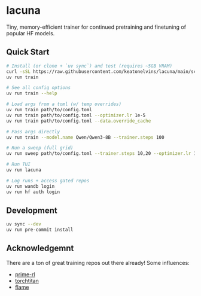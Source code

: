 # lacuna

Tiny, memory-efficient trainer for continued pretraining and finetuning of popular HF models.

## Quick Start

```bash
# Install (or clone + `uv sync`) and test (requires ~5GB VRAM)
curl -sSL https://raw.githubusercontent.com/keatonelvins/lacuna/main/scripts/install.sh | bash
uv run train

# See all config options
uv run train --help

# Load args from a toml (w/ temp overrides)
uv run train path/to/config.toml
uv run train path/to/config.toml --optimizer.lr 1e-5
uv run train path/to/config.toml --data.override_cache

# Pass args directly
uv run train --model.name Qwen/Qwen3-8B --trainer.steps 100

# Run a sweep (full grid)
uv run sweep path/to/config.toml --trainer.steps 10,20 --optimizer.lr 1e-5:5e-5:1e-5

# Run TUI
uv run lacuna

# Log runs + access gated repos
uv run wandb login
uv run hf auth login
```

## Development

```bash
uv sync --dev
uv run pre-commit install
```

## Acknowledgemnt

There are a ton of great training repos out there already! Some influences:
- [prime-rl](https://github.com/PrimeIntellect-ai/prime-rl)
- [torchtitan](https://github.com/pytorch/torchtitan)
- [flame](https://github.com/fla-org/flame)
